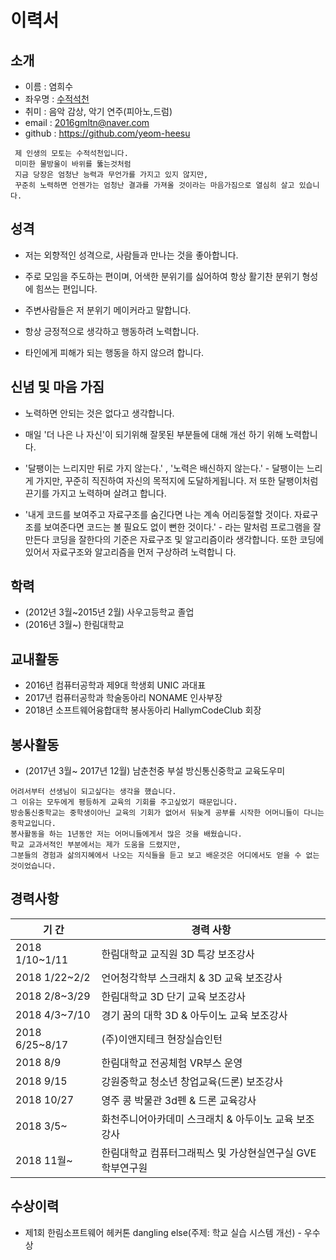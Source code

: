 # 이력서

## 소개

- 이름 : 염희수
- 좌우명 : [수적석천](https://hanja.dict.naver.com/word?q=%E6%B0%B4%E6%BB%B4%E7%9F%B3%E7%A9%BF&cp_code=0&sound_id=0)
- 취미 : 음악 감상, 악기 연주(피아노,드럼) 
- email : 2016gmltn@naver.com
- github : https://github.com/yeom-heesu

```
 제 인생의 모토는 수적석천입니다. 
 미미한 물방울이 바위를 뚫는것처럼 
 지금 당장은 엄청난 능력과 무언가를 가지고 있지 않지만,
 꾸준히 노력하면 언젠가는 엄청난 결과를 가져올 것이라는 마음가짐으로 열심히 살고 있습니다.
```

## 성격

  - 저는 외향적인 성격으로, 사람들과 만나는 것을 좋아합니다. 
  
  - 주로 모임을 주도하는 편이며, 어색한 분위기를 싫어하여 항상 활기찬 분위기 형성에 힘쓰는 편입니다.
  
  - 주변사람들은 저 분위기 메이커라고 말합니다.
  
  - 항상 긍정적으로 생각하고 행동하려 노력합니다.
  
  - 타인에게 피해가 되는 행동을 하지 않으려 합니다.
 
 
 ## 신념 및 마음 가짐
  
  - 노력하면 안되는 것은 없다고 생각합니다.
  
  - 매일 '더 나은 나 자신'이 되기위해 잘못된 부분들에 대해 개선 하기 위해 노력합니다.
  
  - '달팽이는 느리지만 뒤로 가지 않는다.' , '노력은 배신하지 않는다.' - 달팽이는 느리게 가지만, 꾸준히 직진하여 자신의 목적지에 도달하게됩니다. 저   또한 달팽이처럼 끈기를 가지고 
  노력하며 살려고 합니다.
  
  - '내게 코드를 보여주고 자료구조를 숨긴다면 나는 계속 어리둥절할 것이다. 자료구조를 보여준다면 코드는 볼 필요도 없이 뻔한 것이다.' - 라는 말처럼   프로그램을 잘만든다 코딩을 잘한다의 기준은 자료구조 및 알고리즘이라 생각합니다. 또한 코딩에 있어서 자료구조와 알고리즘을 먼저 구상하려 노력합니    다.

## 학력

 - (2012년 3월~2015년 2월) 사우고등학교 졸업
 - (2016년 3월~) 한림대학교

## 교내활동

 - 2016년 컴퓨터공학과 제9대 학생회 UNIC 과대표
 - 2017년 컴퓨터공학과 학술동아리 NONAME 인사부장
 - 2018년 소프트웨어융합대학 봉사동아리 HallymCodeClub 회장

## 봉사활동

 - (2017년 3월~ 2017년 12월) 남춘천중 부설 방신통신중학교 교육도우미
 
 ```
 어려서부터 선생님이 되고싶다는 생각을 했습니다. 
 그 이유는 모두에게 평등하게 교육의 기회를 주고싶었기 때문입니다.
 방송통신중학교는 중학생이아닌 교육의 기회가 없어서 뒤늦게 공부를 시작한 어머니들이 다니는 중학교입니다.
 봉사활동을 하는 1년동안 저는 어머니들에게서 많은 것을 배웠습니다.
 학교 교과서적인 부분에서는 제가 도움을 드렸지만, 
 그분들의 경험과 삶의지혜에서 나오는 지식들을 듣고 보고 배운것은 어디에서도 얻을 수 없는 것이었습니다.
 ```

## 경력사항

 기 간  | 경력 사항
------------- | -------------
 2018   1/10~1/11  | 한림대학교 교직원 3D 특강 보조강사
 2018   1/22~2/2   | 언어청각학부 스크래치 & 3D 교육 보조강사
 2018   2/8~3/29   | 한림대학교 3D 단기 교육 보조강사
 2018    4/3~7/10  | 경기 꿈의 대학 3D & 아두이노 교육 보조강사
 2018    6/25~8/17 | (주)이앤지테크 현장실습인턴
 2018    8/9       | 한림대학교 전공체험 VR부스 운영
 2018    9/15      | 강원중학교 청소년 창업교육(드론) 보조강사
 2018    10/27     | 영주 콩 박물관 3d펜 & 드론 교육강사
 2018   3/5~       | 화천주니어아카데미 스크래치 & 아두이노 교육 보조강사
 2018   11월~      | 한림대학교 컴퓨터그래픽스 및 가상현실연구실 GVE 학부연구원
 
## 수상이력

 - 제1회 한림소프트웨어 헤커톤 dangling else(주제: 학교 실습 시스템 개선) - 우수상
